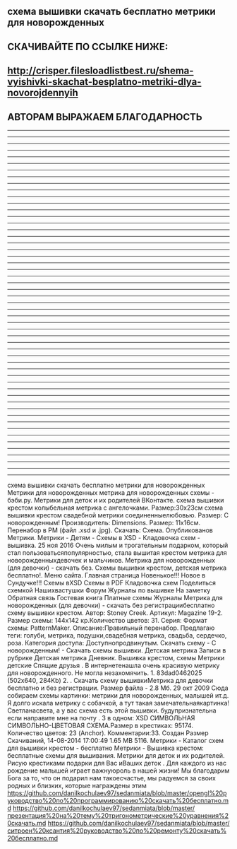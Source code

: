 схема вышивки скачать бесплатно метрики для новорожденных
--------------------------------------------------
СКАЧИВАЙТЕ ПО ССЫЛКЕ НИЖЕ:
--------------------------------------------------
http://crisper.filesloadlistbest.ru/shema-vyishivki-skachat-besplatno-metriki-dlya-novorojdennyih
--------------------------------------------------
АВТОРАМ ВЫРАЖАЕМ БЛАГОДАРНОСТЬ
--------------------------------------------------
--------------------------------------------------
--------------------------------------------------
--------------------------------------------------
--------------------------------------------------
--------------------------------------------------
--------------------------------------------------
--------------------------------------------------
--------------------------------------------------
--------------------------------------------------
--------------------------------------------------
--------------------------------------------------
--------------------------------------------------
--------------------------------------------------
--------------------------------------------------
--------------------------------------------------
--------------------------------------------------
--------------------------------------------------
--------------------------------------------------
--------------------------------------------------
--------------------------------------------------
--------------------------------------------------
--------------------------------------------------
--------------------------------------------------
--------------------------------------------------
--------------------------------------------------
--------------------------------------------------
--------------------------------------------------
--------------------------------------------------
--------------------------------------------------
--------------------------------------------------
--------------------------------------------------
--------------------------------------------------
--------------------------------------------------
--------------------------------------------------
--------------------------------------------------
--------------------------------------------------
--------------------------------------------------
--------------------------------------------------
--------------------------------------------------
--------------------------------------------------
--------------------------------------------------
--------------------------------------------------
--------------------------------------------------
--------------------------------------------------
--------------------------------------------------
--------------------------------------------------
--------------------------------------------------
--------------------------------------------------
--------------------------------------------------
--------------------------------------------------
--------------------------------------------------
--------------------------------------------------
--------------------------------------------------
схема вышивки скачать бесплатно метрики для новорожденных Метрики для новорожденных метрика для новорожденных схемы - бэби.ру. Метрики для деток и их родителей  ВКонтакте. схема вышивки крестом колыбельная метрика с ангелочками. Размер:30x23см  схема вышивки крестом свадебной метрики соединенныелюбовью. Размер:  С новорожденным! Производитель: Dimensions. Размер: 11x16см. Перенабор в РМ (файл .xsd и .jpg). Скачать: Схема. Опубликованов Метрики. Метрики - Детям - Схемы в XSD - Кладовочка схем - вышивка. 25 ноя 2016  Очень милым и трогательным подарком, который стал пользоватьсяпопулярностью, стала вышитая крестом метрика для новорожденныхдевочек и мальчиков. Метрика для новорожденных (для девочки) - скачать без. Схемы вышивки крестом, детская метрика бесплатно!. Меню сайта. Главная страница  Новенькое!!! Новое в Сундучке!!! Схемы вXSD  Схемы в PDF  Кладовочка схем  Поделиться схемкой  Нашихвастушки  Форум  Журналы по вышивке  На заметку  Обратная связь Гостевая книга  Платные схемы  Журналы
Метрика для новорожденных (для девочки) - скачать без регистрациибесплатно схему вышивки крестом. Автор: Stoney Creek. Артикул: Magazine 19-2. Размер схемы: 144x142 кр.Количество цветов: 31. Серия: Формат схемы: PatternMaker. Описание:Правильный перенабор. Предлагаю теги: голуби, метрика, подушки,свадебная метрика, свадьба, сердечко, роза. Категория доступа: Доступнопродвинутым. Скачать схему - С новорожденным! - Скачать схемы вышивки. Детская метрика  Записи в рубрике Детская метрика  Дневник. Вышивка крестом, схемы Метрики детские Спящие друзья . В интернетенашла очень красивую метрику для новорожденного. Не могла незахомячить. 1. 83dad0462025 (502x640, 284Kb) 2. . Скачать схему вышивкиМетрика для девочки бесплатно и без регистрации. Размер файла - 2.8 Мб. 29 окт 2009  Сюда собираем схемы  картинки: метрики для новорожденных, малышей ит.д.  Я долго искала метрику с собачкой, а тут такая замечательнаякартинка!  Светланасвета, а у вас схема есть этой вышивки. будупризнательна если направите мне на почту . 3 в одном: XSD  СИМВОЛЬНАЯ  СИМВОЛЬНО-ЦВЕТОВАЯ СХЕМА.Размер в крестиках: 95174. Количество цветов: 23 (Anchor). Комментарии:33. Создан Размер Скачиваний, 14-08-2014 17:00:49 1.65 MB 5116. Метрики - Каталог схем для вышивки крестом - бесплатно
Метрики - Вышивка крестом: бесплатные схемы для вышивания. Метрики для деток и их родителей.   Рисую крестиками подарки для Вас иВаших деток  . Для каждого из нас рождение малышей играет важнуюроль в нашей жизни! Мы благодарим Бога за то, что он подарил нам такоесчастье, мы радуемся за своих родных и близких, которые награждены этим
https://github.com/danilkochulaev97/sedanmiata/blob/master/opengl%20руководство%20по%20программированию%20скачать%20бесплатно.md
https://github.com/danilkochulaev97/sedanmiata/blob/master/презентация%20на%20тему%20тригонометрические%20уравнения%20скачать.md
https://github.com/danilkochulaev97/sedanmiata/blob/master/ситроен%20ксантия%20руководство%20по%20ремонту%20скачать%20бесплатно.md
